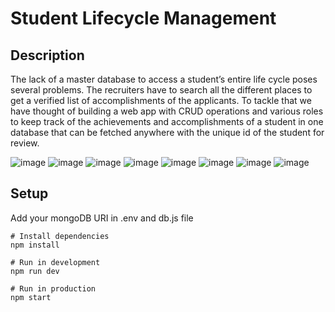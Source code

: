 # Student Lifecycle Management

## Description
The lack of a master database to access a student’s entire life cycle poses several problems. 
The recruiters have to search all the different places to get a verified list of accomplishments of the applicants. To tackle that we have thought of building a web app with CRUD operations and various roles to keep track of the achievements and accomplishments of a student in one database that can be fetched anywhere with the unique id of the student for review.

![image](https://github.com/tanvi-radia/Student-Lifecycle-Management/assets/139433835/0523f689-d989-41e6-a67c-52b71472fc11)
![image](https://github.com/tanvi-radia/Student-Lifecycle-Management/assets/139433835/c35d328f-260c-4c79-94d0-825d71204873)
![image](https://github.com/tanvi-radia/Student-Lifecycle-Management/assets/139433835/4bf4012e-d6db-4b0d-8d4e-80395e0a9afc)
![image](https://github.com/tanvi-radia/Student-Lifecycle-Management/assets/139433835/cc806bb0-ddc6-4e62-8b86-fcede4287631)
![image](https://github.com/tanvi-radia/Student-Lifecycle-Management/assets/139433835/e09e966c-e356-4ce1-aa01-710ce0137714)
![image](https://github.com/tanvi-radia/Student-Lifecycle-Management/assets/139433835/80630746-f416-4e13-a84c-c7856820494b)
![image](https://github.com/tanvi-radia/Student-Lifecycle-Management/assets/139433835/3d6ab046-318d-49b4-bf17-443ba9911078)
![image](https://github.com/tanvi-radia/Student-Lifecycle-Management/assets/139433835/7d1223a6-d821-413d-948e-e0de34b5a9f1)

## Setup
Add your mongoDB URI in .env and db.js file

```
# Install dependencies
npm install

# Run in development
npm run dev

# Run in production
npm start
```
